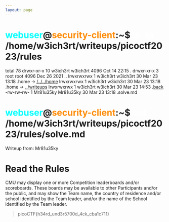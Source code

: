```yaml
---
layout: page
---
```


# <span style="color: cyan;">webuser</span>@<span style="color: darkorange;">security-client</span>:~$ <span style="color: white;">ls -la</span>  /home/w3ich3rt/writeups/picoctf2023/rules
total 78
drwxr-xr-x 10 w3ich3rt w3ich3rt  4096 Oct 14 22:15 .
drwxr-xr-x  3 root     root      4096 Dec 26  2021 ..
lrwxrwxrwx  1 w3ich3rt w3ich3rt    30 Mar 23 13:18 .home -> [/../../home](/)
lrwxrwxrwx  1 w3ich3rt w3ich3rt    30 Mar 23 13:18 .home -> [../writeups](/writeups.md)
lrwxrwxrwx  1 w3ich3rt w3ich3rt    30 Mar 23 14:53 .[back](/writeups/picoctf2023/picoctf_readme)
-rw-rw-rw-  1 Mr81u35ky Mr81u35ky  30 Mar 23 13:18 .solve.md

# <span style="color: cyan;">webuser</span>@<span style="color: darkorange;">security-client</span>:~$ <span style="color: white;">cat</span>  /home/w3ich3rt/writeups/picoctf2023/rules/solve.md

Writeup from: Mr81u35ky

# Read the Rules

CMU may display one or more Competition leaderboards and/or scoreboards. These boards may be available to other Participants and/or the public, and may show the Team name, the country of residence and/or school identified by the Team leader, and/or the name of the School identified by the Team leader.

> picoCTF{h34rd_und3r5700d_4ck_cba1c711}

